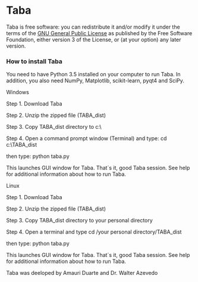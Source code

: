 # Taba

Taba is free software: you can redistribute it and/or modify it under the terms of the <a href="https://www.gnu.org/licenses/gpl.txt">GNU General Public License</a> as published by the Free Software Foundation, either version 3 of the License, or (at your option) any later version.  


<h3>How to install Taba</h3>

You need to have Python 3.5 installed on your computer to run Taba. In addition, you also need NumPy, Matplotlib, scikit-learn, pyqt4 and SciPy. 

Windows

Step 1. Download Taba 

Step 2. Unzip the zipped file (TABA_dist) 

Step 3. Copy TABA_dist directory to c:\ 

Step 4. Open a command prompt window (Terminal) and type: cd c:\TABA_dist

then type: python taba.py

This launches GUI window for Taba. That´s it, good Taba session. See help for additional information about how to run Taba.

Linux

Step 1. Download Taba 

Step 2. Unzip the zipped file (TABA_dist) 

Step 3. Copy TABA_dist directory to your personal directory

Step 4. Open a terminal and type cd /your personal directory/TABA_dist

then type: python taba.py

This launches GUI window for Taba. That´s it, good Taba session. See help for additional information about how to run Taba.


Taba was deeloped by Amauri Duarte and Dr. Walter Azevedo
